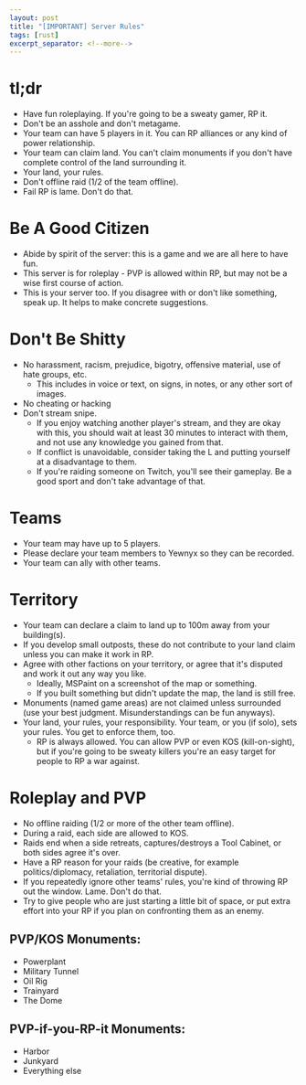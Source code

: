 ```yaml
---
layout: post
title: "[IMPORTANT] Server Rules"
tags: [rust]
excerpt_separator: <!--more-->
---
```

# tl;dr

* Have fun roleplaying. If you're going to be a sweaty gamer, RP it.
* Don't be an asshole and don't metagame.
* Your team can have 5 players in it. You can RP alliances or any kind of power relationship.
* Your team can claim land. You can't claim monuments if you don't have complete control of the land surrounding it.
* Your land, your rules.
* Don't offline raid (1/2 of the team offline).
* Fail RP is lame. Don't do that.

<!--more-->

# Be A Good Citizen

* Abide by spirit of the server: this is a game and we are all here to have fun. 
* This server is for roleplay - PVP is allowed within RP, but may not be a wise first course of action.
* This is your server too. If you disagree with or don't like something, speak up. It helps to make concrete suggestions.

# Don't Be Shitty

* No harassment, racism, prejudice, bigotry, offensive material, use of hate groups, etc.
  * This includes in voice or text, on signs, in notes, or any other sort of images.
* No cheating or hacking
* Don't stream snipe.
  * If you enjoy watching another player's stream, and they are okay with this, you should wait at least 30 minutes to interact with them, and not use any knowledge you gained from that.
  * If conflict is unavoidable, consider taking the L and putting yourself at a disadvantage to them.
  * If you're raiding someone on Twitch, you'll see their gameplay. Be a good sport and don't take advantage of that.

# Teams

* Your team may have up to 5 players.
* Please declare your team members to Yewnyx so they can be recorded.
* Your team can ally with other teams.

# Territory

* Your team can declare a claim to land up to 100m away from your building(s).
* If you develop small outposts, these do not contribute to your land claim unless you can make it work in RP.
* Agree with other factions on your territory, or agree that it's disputed and work it out any way you like.
  * Ideally, MSPaint on a screenshot of the map or something.
  * If you built something but didn't update the map, the land is still free.
* Monuments (named game areas) are not claimed unless surrounded (use your best judgment. Misunderstandings can be fun anyways).
* Your land, your rules, your responsibility. Your team, or you (if solo), sets your rules. You get to enforce them, too.
  * RP is always allowed. You can allow PVP or even KOS (kill-on-sight), but if you're going to be sweaty killers you're an easy target for people to RP a war against.

# Roleplay and PVP

* No offline raiding (1/2 or more of the other team offline). 
* During a raid, each side are allowed to KOS.
* Raids end when a side retreats, captures/destroys a Tool Cabinet, or both sides agree it's over.
* Have a RP reason for your raids (be creative, for example politics/diplomacy, retaliation, territorial dispute).
* If you repeatedly ignore other teams' rules, you're kind of throwing RP out the window. Lame. Don't do that.
* Try to give people who are just starting a little bit of space, or put extra effort into your RP if you plan on confronting them as an enemy.

## PVP/KOS Monuments:
- Powerplant
- Military Tunnel
- Oil Rig
- Trainyard
- The Dome

## PVP-if-you-RP-it Monuments:
- Harbor
- Junkyard
- Everything else